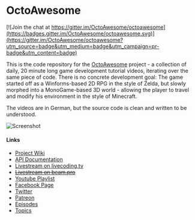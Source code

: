 # OctoAwesome

[![Join the chat at https://gitter.im/OctoAwesome/octoawesome](https://badges.gitter.im/OctoAwesome/octoawesome.svg)](https://gitter.im/OctoAwesome/octoawesome?utm_source=badge&utm_medium=badge&utm_campaign=pr-badge&utm_content=badge)

This is the code repository for the [OctoAwesome](http://wiki.octoawesome.net/wiki/Hauptseite) project - a collection of daily, 20 minute long game development tutorial videos, iterating over the same piece of code. There is no concrete development goal: The game started off as a Winforms-based 2D RPG in the style of Zelda, but slowly morphed into a MonoGame-based 3D world - allowing the player to travel and modify his environment in the style of Minecraft. 

The videos are in German, but the source code is clean and written to be understood.

![Screenshot](http://wiki.octoawesome.net/images/thumb/0/01/Livestream.png/800px-Livestream.png)

#### Links
* [Project Wiki](http://wiki.octoawesome.net/wiki/Hauptseite)
* [API Documentation](http://doc.octoawesome.net/)
* [Livestream on livecoding.tv](http://www.livecoding.tv/bobstriker)
* <del>[Livestream on beam.pro](http://beam.pro/tomwendel)</del>
* [Youtube Playlist](https://www.youtube.com/playlist?list=PLFOBQ8ri3LGzTuupbPahvVylv4OOyRVaK)
* [Facebook Page](https://www.facebook.com/octoawesome)
* [Twitter](http://www.twitter.com/bobstriker)
* [Patreon](http://www.patreon.com/bobstriker)
* [Episodes](http://wiki.octoawesome.net/wiki/Episoden)
* [Topics](http://wiki.octoawesome.net/wiki/Themen)
